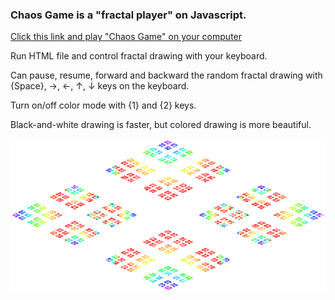 ### Chaos Game is a "fractal player" on Javascript.

[Click this link and play "Chaos Game" on your computer](https://foobar167.github.io/page/chaos-game/chaos-game.html)

Run HTML file and control fractal drawing with your keyboard.

Can pause, resume, forward and backward the random fractal drawing
with {Space}, →, ←, ↑, ↓ keys on the keyboard.

Turn on/off color mode with {1} and {2} keys.

Black-and-white drawing is faster,
but colored drawing is more beautiful.

[![Click this link and play "Chaos Game" on your computer](chaos-player.png)](https://foobar167.github.io/page/chaos-game/chaos-game.html)
